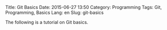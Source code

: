 Title: Git Basics
Date: 2015-06-27 13:50
Category: Programming
Tags: Git, Programming, Basics
Lang: en
Slug: git-basics

The following is a tutorial on Git basics.
